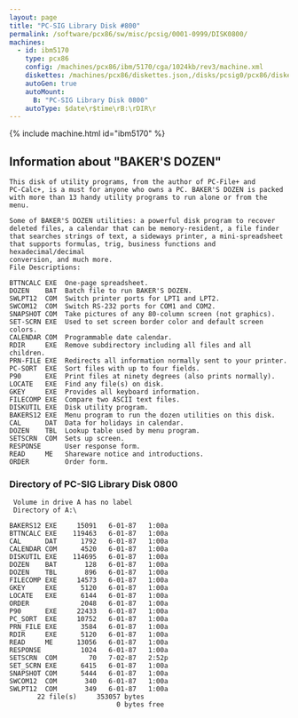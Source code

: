 ```yaml
---
layout: page
title: "PC-SIG Library Disk #800"
permalink: /software/pcx86/sw/misc/pcsig/0001-0999/DISK0800/
machines:
  - id: ibm5170
    type: pcx86
    config: /machines/pcx86/ibm/5170/cga/1024kb/rev3/machine.xml
    diskettes: /machines/pcx86/diskettes.json,/disks/pcsig0/pcx86/diskettes.json
    autoGen: true
    autoMount:
      B: "PC-SIG Library Disk 0800"
    autoType: $date\r$time\rB:\rDIR\r
---
```


{% include machine.html id="ibm5170" %}

## Information about "BAKER'S DOZEN"

    This disk of utility programs, from the author of PC-File+ and
    PC-Calc+, is a must for anyone who owns a PC. BAKER'S DOZEN is packed
    with more than 13 handy utility programs to run alone or from the menu.
    
    Some of BAKER'S DOZEN utilities: a powerful disk program to recover
    deleted files, a calendar that can be memory-resident, a file finder
    that searches strings of text, a sideways printer, a mini-spreadsheet
    that supports formulas, trig, business functions and hexadecimal/decimal
    conversion, and much more.
    File Descriptions:
    
    BTTNCALC EXE  One-page spreadsheet.
    DOZEN    BAT  Batch file to run BAKER'S DOZEN.
    SWLPT12  COM  Switch printer ports for LPT1 and LPT2.
    SWCOM12  COM  Switch RS-232 ports for COM1 and COM2.
    SNAPSHOT COM  Take pictures of any 80-column screen (not graphics).
    SET-SCRN EXE  Used to set screen border color and default screen colors.
    CALENDAR COM  Programmable date calendar.
    RDIR     EXE  Remove subdirectory including all files and all children.
    PRN-FILE EXE  Redirects all information normally sent to your printer.
    PC-SORT  EXE  Sort files with up to four fields.
    P90      EXE  Print files at ninety degrees (also prints normally).
    LOCATE   EXE  Find any file(s) on disk.
    GKEY     EXE  Provides all keyboard information.
    FILECOMP EXE  Compare two ASCII text files.
    DISKUTIL EXE  Disk utility program.
    BAKERS12 EXE  Menu program to run the dozen utilities on this disk.
    CAL      DAT  Data for holidays in calendar.
    DOZEN    TBL  Lookup table used by menu program.
    SETSCRN  COM  Sets up screen.
    RESPONSE      User response form.
    READ     ME   Shareware notice and introductions.
    ORDER         Order form.

### Directory of PC-SIG Library Disk 0800

     Volume in drive A has no label
     Directory of A:\

    BAKERS12 EXE     15091   6-01-87   1:00a
    BTTNCALC EXE    119463   6-01-87   1:00a
    CAL      DAT      1792   6-01-87   1:00a
    CALENDAR COM      4520   6-01-87   1:00a
    DISKUTIL EXE    114695   6-01-87   1:00a
    DOZEN    BAT       128   6-01-87   1:00a
    DOZEN    TBL       896   6-01-87   1:00a
    FILECOMP EXE     14573   6-01-87   1:00a
    GKEY     EXE      5120   6-01-87   1:00a
    LOCATE   EXE      6144   6-01-87   1:00a
    ORDER             2048   6-01-87   1:00a
    P90      EXE     22433   6-01-87   1:00a
    PC_SORT  EXE     10752   6-01-87   1:00a
    PRN_FILE EXE      3584   6-01-87   1:00a
    RDIR     EXE      5120   6-01-87   1:00a
    READ     ME      13056   6-01-87   1:00a
    RESPONSE          1024   6-01-87   1:00a
    SETSCRN  COM        70   7-02-87   2:52p
    SET_SCRN EXE      6415   6-01-87   1:00a
    SNAPSHOT COM      5444   6-01-87   1:00a
    SWCOM12  COM       340   6-01-87   1:00a
    SWLPT12  COM       349   6-01-87   1:00a
           22 file(s)     353057 bytes
                               0 bytes free

